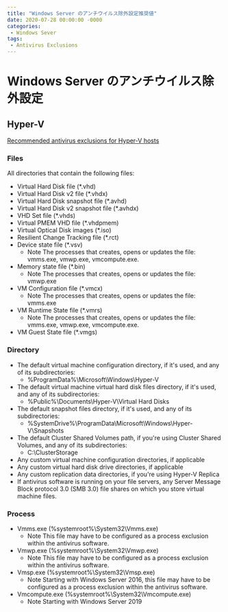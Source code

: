 ```yaml
---
title: "Windows Server のアンチウイルス除外設定推奨値"
date: 2020-07-28 00:00:00 -0000
categories: 
 - Windows Sever
tags: 
 - Antivirus Exclusions
---
```


# Windows Server のアンチウイルス除外設定

## Hyper-V
[Recommended antivirus exclusions for Hyper-V hosts](https://support.microsoft.com/en-gb/help/3105657/recommended-antivirus-exclusions-for-hyper-v-hosts)

### Files
All directories that contain the following files:

+ Virtual Hard Disk file (*.vhd)
+ Virtual Hard Disk v2 file (*.vhdx)
+ Virtual Hard Disk snapshot file (*.avhd)
+ Virtual Hard Disk v2 snapshot file (*.avhdx)
+ VHD Set file (*.vhds)
+ Virtual PMEM VHD file (*.vhdpmem)
+ Virtual Optical Disk images (*.iso)
+ Resilient Change Tracking file (*.rct)
+ Device state file (*.vsv)
    + Note The processes that creates, opens or updates the file: vmms.exe, vmwp.exe, vmcompute.exe.
+ Memory state file (*.bin)
    + Note The processes that creates, opens or updates the file: vmwp.exe
+ VM Configuration file (*.vmcx)
    + Note The processes that creates, opens or updates the file: vmms.exe
+ VM Runtime State file (*.vmrs)
    + Note The processes that creates, opens or updates the file: vmms.exe, vmwp.exe, vmcompute.exe.
+ VM Guest State file (*.vmgs)

### Directory
+ The default virtual machine configuration directory, if it's used, and any of its subdirectories: 
    + %ProgramData%\Microsoft\Windows\Hyper-V
+ The default virtual machine virtual hard disk files directory, if it's used, and any of its subdirectories: 
    + %Public%\Documents\Hyper-V\Virtual Hard Disks
+ The default snapshot files directory, if it's used, and any of its subdirectories: 
    + %SystemDrive%\ProgramData\Microsoft\Windows\Hyper-V\Snapshots
+ The default Cluster Shared Volumes path, if you're using Cluster Shared Volumes, and any of its subdirectories:
    + C:\ClusterStorage
+ Any custom virtual machine configuration directories, if applicable
+ Any custom virtual hard disk drive directories, if applicable
+ Any custom replication data directories, if you're using Hyper-V Replica
+ If antivirus software is running on your file servers, any Server Message Block protocol 3.0 (SMB 3.0) file shares on which you store virtual machine files.

### Process
+ Vmms.exe (%systemroot%\System32\Vmms.exe)
    + Note This file may have to be configured as a process exclusion within the antivirus software.
+ Vmwp.exe (%systemroot%\System32\Vmwp.exe)
    + Note This file may have to be configured as a process exclusion within the antivirus software.
+ Vmsp.exe (%systemroot%\System32\Vmsp.exe)
    + Note Starting with Windows Server 2016, this file may have to be configured as a process exclusion within the antivirus software.
+ Vmcompute.exe (%systemroot%\System32\Vmcompute.exe)
    + Note Starting with Windows Server 2019


